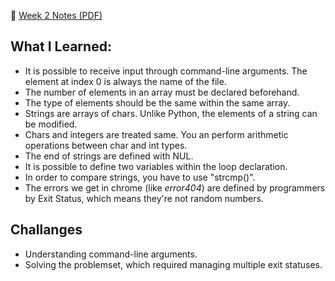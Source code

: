 📄 [Week 2 Notes (PDF)](./week02_notes.pdf)

## What I Learned:
* It is possible to receive input through command-line arguments. The element at index 0 is always the name of the file.
* The number of elements in an array must be declared beforehand.
* The type of elements should be the same within the same array.
* Strings are arrays of chars. Unlike Python, the elements of a string can be modified.
* Chars and integers are treated same. You an perform arithmetic operations between char and int types.
* The end of strings are defined with NUL.
* It is possible to define two variables within the loop declaration.
* In order to compare strings, you have to use "strcmp()".
* The errors we get in chrome (like *error404*) are defined by programmers by Exit Status, which means they're not random numbers.

## Challanges
* Understanding command-line arguments.
* Solving the problemset, which required managing multiple exit statuses.